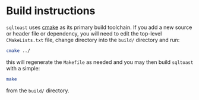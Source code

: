 # Build instructions

`sqltoast` uses [cmake](https://cmake.org) as its primary build toolchain. If
you add a new source or header file or dependency, you will need to edit the
top-level `CMakeLists.txt` file, change directory into the `build/` directory
and run:

```bash
cmake ../
```

this will regenerate the `Makefile` as needed and you may then build `sqltoast`
with a simple:

```bash
make
```

from the `build/` directory.
